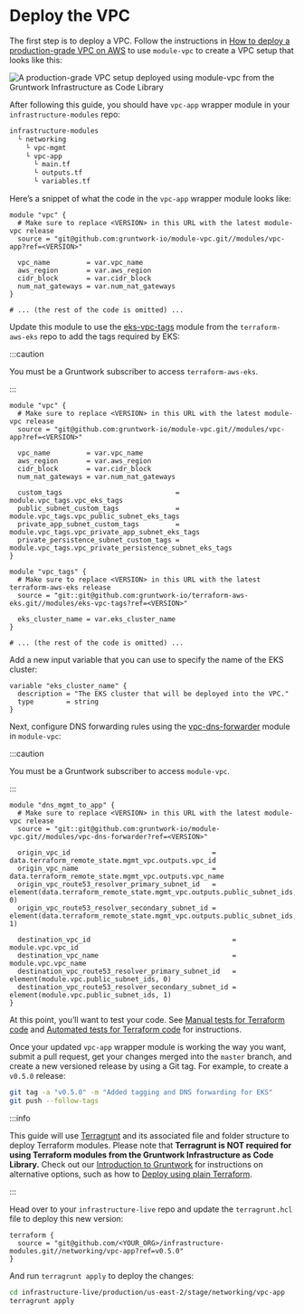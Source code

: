# Deploy the VPC

The first step is to deploy a VPC. Follow the instructions in
[How to deploy a production-grade VPC on AWS](/guides/build-it-yourself/vpc/) to use
`module-vpc` to create a VPC setup that looks like this:

![A production-grade VPC setup deployed using module-vpc from the Gruntwork Infrastructure as Code Library](/img/guides/build-it-yourself/vpc/vpc-diagram.png)

After following this guide, you should have `vpc-app` wrapper module in your `infrastructure-modules` repo:

```bash
infrastructure-modules
  └ networking
    └ vpc-mgmt
    └ vpc-app
      └ main.tf
      └ outputs.tf
      └ variables.tf
```

Here’s a snippet of what the code in the `vpc-app` wrapper module looks like:

```hcl title=infrastructure-modules/networking/vpc-app/main.tf
module "vpc" {
  # Make sure to replace <VERSION> in this URL with the latest module-vpc release
  source = "git@github.com:gruntwork-io/module-vpc.git//modules/vpc-app?ref=<VERSION>"

  vpc_name         = var.vpc_name
  aws_region       = var.aws_region
  cidr_block       = var.cidr_block
  num_nat_gateways = var.num_nat_gateways
}

# ... (the rest of the code is omitted) ...
```

Update this module to use the
[eks-vpc-tags](https://github.com/gruntwork-io/terraform-aws-eks/tree/master/modules/eks-vpc-tags) module from the
`terraform-aws-eks` repo to add the tags required by EKS:

:::caution

You must be a <span className="js-subscribe-cta">Gruntwork subscriber</span> to access `terraform-aws-eks`.

:::

```hcl title=infrastructure-modules/networking/vpc-app/main.tf
module "vpc" {
  # Make sure to replace <VERSION> in this URL with the latest module-vpc release
  source = "git@github.com:gruntwork-io/module-vpc.git//modules/vpc-app?ref=<VERSION>"

  vpc_name         = var.vpc_name
  aws_region       = var.aws_region
  cidr_block       = var.cidr_block
  num_nat_gateways = var.num_nat_gateways

  custom_tags                            = module.vpc_tags.vpc_eks_tags
  public_subnet_custom_tags              = module.vpc_tags.vpc_public_subnet_eks_tags
  private_app_subnet_custom_tags         = module.vpc_tags.vpc_private_app_subnet_eks_tags
  private_persistence_subnet_custom_tags = module.vpc_tags.vpc_private_persistence_subnet_eks_tags
}

module "vpc_tags" {
  # Make sure to replace <VERSION> in this URL with the latest terraform-aws-eks release
  source = "git::git@github.com:gruntwork-io/terraform-aws-eks.git//modules/eks-vpc-tags?ref=<VERSION>"

  eks_cluster_name = var.eks_cluster_name
}

# ... (the rest of the code is omitted) ...
```

Add a new input variable that you can use to specify the name of the EKS cluster:

```hcl title=infrastructure-modules/networking/vpc-app/variables.tf
variable "eks_cluster_name" {
  description = "The EKS cluster that will be deployed into the VPC."
  type        = string
}
```

Next, configure DNS forwarding rules using the
[vpc-dns-forwarder](https://github.com/gruntwork-io/module-vpc/tree/master/modules/vpc-dns-forwarder) module in
`module-vpc`:

:::caution

You must be a <span className="js-subscribe-cta">Gruntwork subscriber</span> to access `module-vpc`.

:::

```hcl title=infrastructure-modules/networking/vpc-app/main.tf
module "dns_mgmt_to_app" {
  # Make sure to replace <VERSION> in this URL with the latest module-vpc release
  source = "git::git@github.com:gruntwork-io/module-vpc.git//modules/vpc-dns-forwarder?ref=<VERSION>"

  origin_vpc_id                                   = data.terraform_remote_state.mgmt_vpc.outputs.vpc_id
  origin_vpc_name                                 = data.terraform_remote_state.mgmt_vpc.outputs.vpc_name
  origin_vpc_route53_resolver_primary_subnet_id   = element(data.terraform_remote_state.mgmt_vpc.outputs.public_subnet_ids, 0)
  origin_vpc_route53_resolver_secondary_subnet_id = element(data.terraform_remote_state.mgmt_vpc.outputs.public_subnet_ids, 1)

  destination_vpc_id                                   = module.vpc.vpc_id
  destination_vpc_name                                 = module.vpc.vpc_name
  destination_vpc_route53_resolver_primary_subnet_id   = element(module.vpc.public_subnet_ids, 0)
  destination_vpc_route53_resolver_secondary_subnet_id = element(module.vpc.public_subnet_ids, 1)
}
```

At this point, you’ll want to test your code. See
[Manual tests for Terraform code](/intro/first-deployment/testing#manual-tests-for-terraform-code)
and
[Automated tests for Terraform code](/intro/first-deployment/testing#automated-tests-for-terraform-code)
for instructions.

Once your updated `vpc-app` wrapper module is working the way you want, submit a pull request, get your changes merged
into the `master` branch, and create a new versioned release by using a Git tag. For example, to create a `v0.5.0`
release:

```bash
git tag -a "v0.5.0" -m "Added tagging and DNS forwarding for EKS"
git push --follow-tags
```

:::info

This guide will use [Terragrunt](https://github.com/gruntwork-io/terragrunt) and its associated file and folder
structure to deploy Terraform modules. Please note that **Terragrunt is NOT required for using Terraform modules from
the Gruntwork Infrastructure as Code Library.** Check out
our [Introduction to Gruntwork](/intro/overview/intro-to-gruntwork) for instructions
on alternative options, such as how to
[Deploy using plain Terraform](/intro/first-deployment/deploy#deploy-using-plain-terraform).

:::

Head over to your `infrastructure-live` repo and update the `terragrunt.hcl` file to deploy this new version:

```hcl title=infrastructure-live/production/us-east-2/stage/networking/vpc-app/terragrunt.hcl
terraform {
  source = "git@github.com/<YOUR_ORG>/infrastructure-modules.git//networking/vpc-app?ref=v0.5.0"
}
```

And run `terragrunt apply` to deploy the changes:

```bash
cd infrastructure-live/production/us-east-2/stage/networking/vpc-app
terragrunt apply
```
